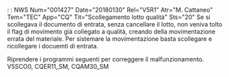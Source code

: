  :  : NWS Num="001427" Date="20180130" Rel="V5R1" Atr="M. Cattaneo" Tem="TEC" App="CQ" Tit="Scollegamento lotto qualità" Sts="20"
Se si scollegava il documento di entrata, senza cancellare il lotto, non veniva tolto il flag di movimento già collegato a qualità, creando della movimentazione errata del materiale.
Per sistemare la movimentazione basta scollegare e ricollegare i docuemti di entrata.

Riprendere i programmi seguenti per correggere il malfunzionamento.
V5SCO0, CQER11_SM, CQAM30_SM
